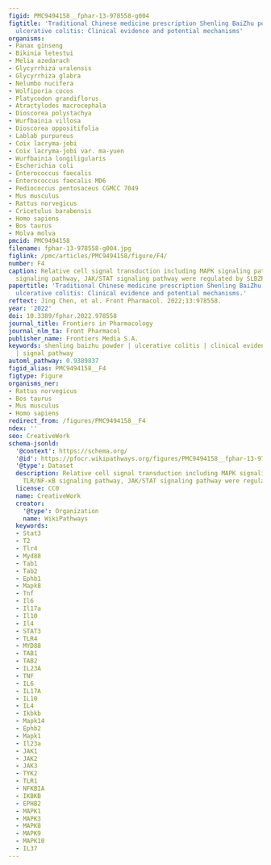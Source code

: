 ```yaml
---
figid: PMC9494158__fphar-13-978558-g004
figtitle: 'Traditional Chinese medicine prescription Shenling BaiZhu powder to treat
  ulcerative colitis: Clinical evidence and potential mechanisms'
organisms:
- Panax ginseng
- Bikinia letestui
- Melia azedarach
- Glycyrrhiza uralensis
- Glycyrrhiza glabra
- Nelumbo nucifera
- Wolfiporia cocos
- Platycodon grandiflorus
- Atractylodes macrocephala
- Dioscorea polystachya
- Wurfbainia villosa
- Dioscorea oppositifolia
- Lablab purpureus
- Coix lacryma-jobi
- Coix lacryma-jobi var. ma-yuen
- Wurfbainia longiligularis
- Escherichia coli
- Enterococcus faecalis
- Enterococcus faecalis MD6
- Pediococcus pentosaceus CGMCC 7049
- Mus musculus
- Rattus norvegicus
- Cricetulus barabensis
- Homo sapiens
- Bos taurus
- Molva molva
pmcid: PMC9494158
filename: fphar-13-978558-g004.jpg
figlink: /pmc/articles/PMC9494158/figure/F4/
number: F4
caption: Relative cell signal transduction including MAPK signaling pathway, TLR/NF-κB
  signaling pathway, JAK/STAT signaling pathway were regulated by SLBZP.
papertitle: 'Traditional Chinese medicine prescription Shenling BaiZhu powder to treat
  ulcerative colitis: Clinical evidence and potential mechanisms.'
reftext: Jing Chen, et al. Front Pharmacol. 2022;13:978558.
year: '2022'
doi: 10.3389/fphar.2022.978558
journal_title: Frontiers in Pharmacology
journal_nlm_ta: Front Pharmacol
publisher_name: Frontiers Media S.A.
keywords: shenling baizhu powder | ulcerative colitis | clinical evidence | mechanism
  | signal pathway
automl_pathway: 0.9389837
figid_alias: PMC9494158__F4
figtype: Figure
organisms_ner:
- Rattus norvegicus
- Bos taurus
- Mus musculus
- Homo sapiens
redirect_from: /figures/PMC9494158__F4
ndex: ''
seo: CreativeWork
schema-jsonld:
  '@context': https://schema.org/
  '@id': https://pfocr.wikipathways.org/figures/PMC9494158__fphar-13-978558-g004.html
  '@type': Dataset
  description: Relative cell signal transduction including MAPK signaling pathway,
    TLR/NF-κB signaling pathway, JAK/STAT signaling pathway were regulated by SLBZP.
  license: CC0
  name: CreativeWork
  creator:
    '@type': Organization
    name: WikiPathways
  keywords:
  - Stat3
  - T2
  - Tlr4
  - Myd88
  - Tab1
  - Tab2
  - Ephb1
  - Mapk8
  - Tnf
  - Il6
  - Il17a
  - Il10
  - Il4
  - STAT3
  - TLR4
  - MYD88
  - TAB1
  - TAB2
  - IL23A
  - TNF
  - IL6
  - IL17A
  - IL10
  - IL4
  - Ikbkb
  - Mapk14
  - Ephb2
  - Mapk1
  - Il23a
  - JAK1
  - JAK2
  - JAK3
  - TYK2
  - TLR1
  - NFKBIA
  - IKBKB
  - EPHB2
  - MAPK1
  - MAPK3
  - MAPK8
  - MAPK9
  - MAPK10
  - IL37
---
```

